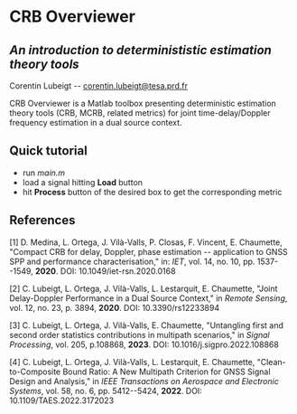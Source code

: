 # CRB Overviewer

## _An introduction to determinististic estimation theory tools_

Corentin Lubeigt -- corentin.lubeigt@tesa.prd.fr

CRB Overviewer is a Matlab toolbox presenting deterministic estimation theory tools (CRB, MCRB, related metrics) for joint time-delay/Doppler frequency estimation in a dual source context.

## Quick tutorial

- run _main.m_
- load a signal hitting **Load** button
- hit **Process** button of the desired box to get the corresponding metric

## References
[1] D. Medina, L. Ortega, J. Vilà-Valls, P. Closas, F. Vincent, E. Chaumette, "Compact CRB for delay, Doppler, phase estimation -- application to GNSS SPP and performance characterisation," in: _IET_, vol. 14, no. 10, pp. 1537--1549, **2020**. DOI: 10.1049/iet-rsn.2020.0168

[2] C. Lubeigt, L. Ortega, J. Vilà-Valls, L. Lestarquit, E. Chaumette, "Joint Delay-Doppler Performance in a Dual Source Context," in _Remote Sensing_, vol. 12, no. 23, p. 3894, **2020**. DOI: 10.3390/rs12233894

[3] C. Lubeigt, L. Ortega, J. Vilà-Valls, E. Chaumette, "Untangling first and second order statistics contributions in multipath scenarios," in _Signal Processing_, vol. 205, p.108868, **2023**. DOI: 10.1016/j.sigpro.2022.108868

[4] C. Lubeigt, L. Ortega, J. Vilà-Valls, L. Lestarquit, E. Chaumette, "Clean-to-Composite Bound Ratio: A New Multipath Criterion for GNSS Signal Design and Analysis," in _IEEE Transactions on Aerospace and Electronic Systems_, vol. 58, no. 6, pp. 5412--5424, **2022**. DOI: 10.1109/TAES.2022.3172023
